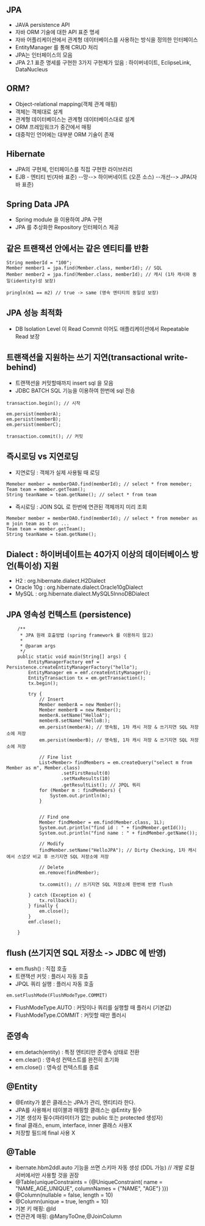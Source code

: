 ## JPA
- JAVA persistence API
- 자바 ORM 기술에 대한 API 표준 명세
- 자바 어플리케이션에서 관계형 데이터베이스를 사용하는 방식을 정의한 인터페이스
- EntityManager 를 통해 CRUD 처리
- JPA는 인터페이스의 모음 
- JPA 2.1 표준 명세를 구현한 3가지 구현체가 있음 : 하이버네이트, EclipseLink, DataNucleus


## ORM?
- Object-relational mapping(객체 관계 매핑)
- 객체는 객체대로 설계
- 관계형 데이터베이스는 관계형 데이터베이스대로 설계
- ORM 프레임워크가 중간에서 매핑
- 대중적인 언어에는 대부분 ORM 기술이 존재


## Hibernate
- JPA의 구현체, 인터페이스를 직접 구현한 라이브러리
- EJB - 엔티티 빈(자바 표준) --망--> 하이버네이트 (오픈 소스) --개선--> JPA(자바 표준)

## Spring Data JPA
- Spring module 을 이용하여 JPA 구현 
- JPA 를 추상화한 Repository 인터페이스 제공 


## 같은 트랜잭션 안에서는 같은 엔티티를 반환
```
String memberId = "100";
Member member1 = jpa.find(Member.class, memberId); // SQL
Member member2 = jpa.find(Member.class, memberId); // 캐시 (1차 캐시와 동일(identity)성 보장)

pringln(m1 == m2) // true -> same (영속 엔티티의 동일성 보장)
```

## JPA 성능 최적화
- DB Isolation Level 이 Read Commit 이어도 애플리케이션에서 Repeatable Read 보장

## 트랜잭션을 지원하는 쓰기 지연(transactional write-behind)
- 트랜잭션을 커밋할때까지 insert sql 을 모음
- JDBC BATCH SQL 기능을 이용하여 한번에 sql 전송
```
transaction.begin(); // 시작

em.persist(memberA);
em.persist(memberB);
em.persist(memberC);

transaction.commit(); // 커밋
```

## 즉시로딩 vs 지연로딩
- 지연로딩 : 객체가 실제 사용될 때 로딩 
```
Memeber member = memberDAO.find(memberId); // select * from memeber;
Team team = member.getTeam();
String teanName = team.getName(); // select * from team
```
- 즉시로딩 : JOIN SQL 로 한번에 연관된 객체까지 미리 조회
```
Memeber member = memberDAO.find(memberId); // select * from memeber as m join team as t on ...
Team team = member.getTeam();
String teanName = team.getName(); 
```

## Dialect : 하이버네이트는 40가지 이상의 데이터베이스 방언(특이성) 지원
- H2 : org.hibernate.dialect.H2Dialect 
- Oracle 10g : org.hibernate.dialect.Oracle10gDialect 
- MySQL : org.hibernate.dialect.MySQL5InnoDBDialect 
 
## JPA 영속성 컨텍스트 (persistence)
```
    /**
     * JPA 원래 호출방법 (spring framework 를 이용하지 않고)
     *
     * @param args
     */
    public static void main(String[] args) {
        EntityManagerFactory emf = Persistence.createEntityManagerFactory("hello");
        EntityManager em = emf.createEntityManager();
        EntityTransaction tx = em.getTransaction();
        tx.begin();

        try {
            // Insert
            Member memberA = new Member();
            Member memberB = new Member();
            memberA.setName("HelloA");
            memberB.setName("HelloB:);
            em.persist(memberA); // 영속됨, 1차 캐시 저장 & 쓰기지연 SQL 저장소에 저장
            em.persist(memberB); // 영속됨, 1차 캐시 저장 & 쓰기지연 SQL 저장소에 저장

            // Fine list
            List<Member> findMembers = em.createQuery("select m from Member as m", Member.class) 
                    .setFirstResult(0)
                    .setMaxResults(10)
                    .getResultList(); // JPQL 쿼리
            for (Member m : findMembers) {
                System.out.println(m);
            }


            // Find one
            Member findMember = em.find(Member.class, 1L);
            System.out.println("find id : " + findMember.getId());
            System.out.println("find name : " + findMember.getName());

            // Modify
            findMember.setName("HelloJPA"); // Dirty Checking, 1차 캐시에서 스냅샷 비교 후 쓰기지연 SQL 저장소에 저장

            // Delete
            em.remove(findMember);
            
            tx.commit(); // 쓰기지연 SQL 저장소에 한번에 반영 flush

        } catch (Exception e) {
            tx.rollback();
        } finally {
            em.close();
        }
        emf.close();

    }

```

## flush (쓰기지연 SQL 저장소 -> JDBC 에 반영)
- em.flush() : 직접 호출 
- 트랜잭션 커밋 : 플러시 자동 호출 
- JPQL 쿼리 실행 : 플러시 자동 호출
```
em.setFlushMode(FlushModeType.COMMIT)
```
- FlushModeType.AUTO : 커밋이나 쿼리를 실행할 때 플러시 (기본값) 
- FlushModeType.COMMIT : 커밋할 때만 플러시

## 준영속
- em.detach(entity) : 특정 엔티티만 준영속 상태로 전환 
- em.clear() : 영속성 컨텍스트를 완전히 초기화 
- em.close() : 영속성 컨텍스트를 종료

## @Entity
- @Entity가 붙은 클래스는 JPA가 관리, 엔티티라 한다. 
- JPA를 사용해서 테이블과 매핑할 클래스는 @Entity 필수
- 기본 생성자 필수(파라미터가 없는 public 또는 protected 생성자) 
- final 클래스, enum, interface, inner 클래스 사용X 
- 저장할 필드에 final 사용 X

## @Table 
- ibernate.hbm2ddl.auto 기능을 쓰면 스키마 자동 생성 (DDL 가능) // 개발 로컬서버에서만 사용할 것을 권장
- @Table(uniqueConstraints = {@UniqueConstraint( name = "NAME_AGE_UNIQUE", columnNames = {"NAME", "AGE"} )})
- @Column(nullable = false, length = 10)
- @Column(unique = true, length = 10)
- 기본 키 매핑: @Id
- 연관관계 매핑: @ManyToOne,@JoinColumn


